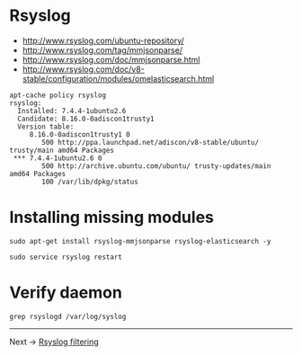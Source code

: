 # Rsyslog

 * http://www.rsyslog.com/ubuntu-repository/
 * http://www.rsyslog.com/tag/mmjsonparse/
 * http://www.rsyslog.com/doc/mmjsonparse.html
 * http://www.rsyslog.com/doc/v8-stable/configuration/modules/omelasticsearch.html

```
apt-cache policy rsyslog
rsyslog:
  Installed: 7.4.4-1ubuntu2.6
  Candidate: 8.16.0-0adiscon1trusty1
  Version table:
     8.16.0-0adiscon1trusty1 0
        500 http://ppa.launchpad.net/adiscon/v8-stable/ubuntu/ trusty/main amd64 Packages
 *** 7.4.4-1ubuntu2.6 0
        500 http://archive.ubuntu.com/ubuntu/ trusty-updates/main amd64 Packages
        100 /var/lib/dpkg/status
```

# Installing missing modules

```
sudo apt-get install rsyslog-mmjsonparse rsyslog-elasticsearch -y
```

```
sudo service rsyslog restart
```

# Verify daemon

```
grep rsyslogd /var/log/syslog
```

----
Next -> [Rsyslog filtering](rsyslog.omelastic.md)
